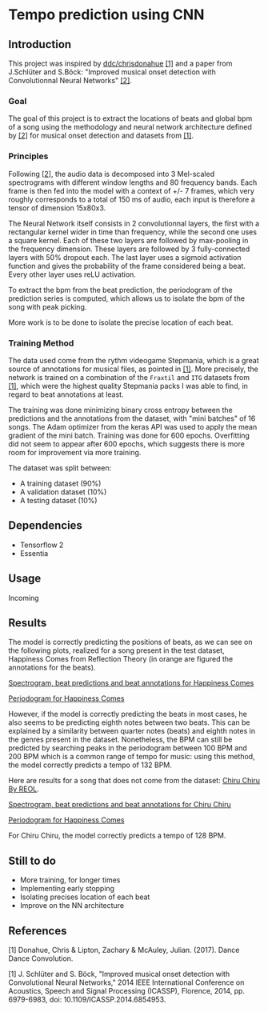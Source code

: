 # Tempo prediction using CNN

## Introduction

This project was inspired by [ddc/chrisdonahue](https://github.com/chrisdonahue/ddc) [[1]](#1)
and a paper from J.Schlüter and S.Böck: "Improved musical onset detection with
Convolutionnal Neural Networks" [[2]](#2).

### Goal

The goal of this project is to extract the locations of beats and global bpm of
a song using the methodology and neural network architecture defined by 
[[2]](#2) for musical onset detection and datasets from [[1]](#1).

### Principles

Following [[2]](#2), the audio data is decomposed into 3 Mel-scaled spectrograms 
with different window lengths and 80 frequency bands. Each frame is then fed
into the model with a context of +/- 7 frames, which very roughly corresponds
to a total of 150 ms of audio, each input is therefore a tensor of dimension 
15x80x3.

The Neural Network itself consists in 2 convolutionnal layers, the first with
a rectangular kernel wider in time than frequency, while the second one uses
a square kernel. Each of these two layers are followed by max-pooling in the
frequency dimension. These layers are followed by 3 fully-connected layers with
50% dropout each. The last layer uses a sigmoid activation function and gives
the probability of the frame considered being a beat. Every other layer uses
reLU activation.

To extract the bpm from the beat prediction, the periodogram of the prediction
series is computed, which allows us to isolate the bpm of the song with peak
picking.

More work is to be done to isolate the precise location of each beat.

### Training Method

The data used come from the rythm videogame Stepmania, which is a great source
of annotations for musical files, as pointed in [[1]](#1). More precisely,
the network is trained on a combination of the `Fraxtil` and `ITG` datasets
from [[1]](#1), which were the highest quality Stepmania packs I was
able to find, in regard to beat annotations at least.

The training was done minimizing binary cross entropy between the predictions
and the annotations from the dataset, with "mini batches" of 16 songs. The Adam
optimizer from the keras API was used to apply the mean gradient of the mini
batch. Training was done for 600 epochs. Overfitting did not seem to appear 
after 600 epochs, which suggests there is more room for improvement via more
training.

The dataset was split between:
- A training dataset (90%)
- A validation dataset (10%)
- A testing dataset (10%)

## Dependencies

- Tensorflow 2
- Essentia

## Usage

Incoming

## Results

The model is correctly predicting the positions of beats, as we can
see on the following plots, realized for a song present in the test dataset,
Happiness Comes from Reflection Theory (in orange are figured the annotations
for the beats).

[Spectrogram, beat predictions and beat annotations for Happiness Comes](img/Happiness_Comes_spec.png)

[Periodogram for Happiness Comes](img/Happiness_Comes_period.png)

However, if the model is correctly predicting the beats in most cases, he also
seems to be predicting eighth notes between two beats. This can be explained by
a similarity between quarter notes (beats) and eighth notes in the genres
present in the dataset. Nonetheless, the BPM can still be predicted by
searching peaks in the periodogram between 100 BPM and 200 BPM which is a common
range of tempo for music: using this method, the model correctly predicts a
tempo of 132 BPM.

Here are results for a song that does not come from the dataset: [Chiru Chiru
By REOL](https://www.youtube.com/watch?v=VVaNq9uSJgY).

[Spectrogram, beat predictions and beat annotations for Chiru Chiru](img/chiru_chiru_spec.png)

[Periodogram for Happiness Comes](img/chiru_chiru_period.png)

For Chiru Chiru, the model correctly predicts a tempo of 128 BPM.

## Still to do
- More training, for longer times
- Implementing early stopping
- Isolating precises location of each beat
- Improve on the NN architecture

## References

<a id="1">[1]</a>
Donahue, Chris & Lipton, Zachary & McAuley, Julian. (2017). Dance Dance Convolution. 

<a id="2">[1]</a>
J. Schlüter and S. Böck, "Improved musical onset detection with Convolutional Neural Networks," 2014 IEEE International Conference on Acoustics, Speech and Signal Processing (ICASSP), Florence, 2014, pp. 6979-6983, doi: 10.1109/ICASSP.2014.6854953.
